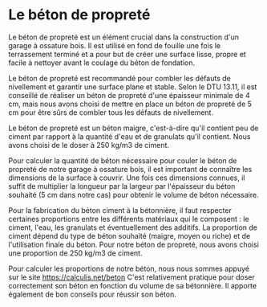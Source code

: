 # Le béton de propreté

Le béton de propreté est un élément crucial dans la construction d'un garage à ossature bois. Il est utilisé en fond de fouille une fois le terrassement terminé et a pour but de créer une surface lisse, propre et facile à nettoyer avant le coulage du béton de fondation.

Le béton de propreté est recommandé pour combler les défauts de nivellement et garantir une surface plane et stable. Selon le DTU 13.11, il est conseillé de réaliser un béton de propreté d'une épaisseur minimale de 4 cm, mais nous avons choisi de mettre en place un béton de propreté de 5 cm pour être sûrs de combler tous les défauts de nivellement.

Le béton de propreté est un béton maigre, c'est-à-dire qu'il contient peu de ciment par rapport à la quantité d'eau et de granulats qu'il contient. Nous avons choisi de le doser à 250 kg/m3 de ciment.

Pour calculer la quantité de béton nécessaire pour couler le béton de propreté de notre garage à ossature bois, il est important de connaître les dimensions de la surface à couvrir. Une fois ces dimensions connues, il suffit de multiplier la longueur par la largeur par l'épaisseur du béton souhaité (5 cm dans notre cas) pour obtenir le volume de béton nécessaire.

Pour la fabrication du béton ciment à la bétonnière, il faut respecter certaines proportions entre les différents matériaux qui le composent : le ciment, l'eau, les granulats et éventuellement des additifs. La proportion de ciment dépend du type de béton souhaité (maigre, moyen ou riche) et de l'utilisation finale du béton. Pour notre béton de propreté, nous avons choisi une proportion de 250 kg/m3 de ciment.

Pour calculer les proportions de notre béton, nous nous sommes appuyé sur le site https://calculis.net/beton
C'est relativement pratique pour doser correctement son béton en fonction du volume de sa bétonnière. Il apporte également 
de bon conseils pour réussir son béton.